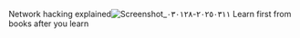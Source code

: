 Network hacking explained![Screenshot_٢٠٢٥٠٣١١-٠٣٠١٢٨](https://github.com/user-attachments/assets/084fc6e4-bf81-4863-80c2-a391d3c98bf8)
Learn first from books after you learn 
